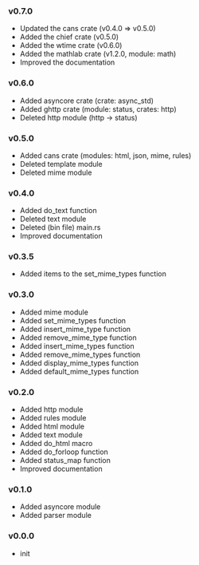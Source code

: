 ### v0.7.0

- Updated the cans crate (v0.4.0 => v0.5.0)
- Added the chief crate (v0.5.0)
- Added the wtime crate (v0.6.0)
- Added the mathlab crate (v1.2.0, module: math)
- Improved the documentation

### v0.6.0

- Added asyncore crate (crate: async_std)
- Added ghttp crate (module: status, crates: http)
- Deleted http module (http -> status)

### v0.5.0

- Added cans crate (modules: html, json, mime, rules)
- Deleted template module
- Deleted mime module

### v0.4.0

- Added do_text function
- Deleted text module
- Deleted (bin file) main.rs
- Improved documentation

### v0.3.5

- Added items to the set_mime_types function

### v0.3.0

- Added mime module
- Added set_mime_types function
- Added insert_mime_type function
- Added remove_mime_type function
- Added insert_mime_types function
- Added remove_mime_types function
- Added display_mime_types function
- Added default_mime_types function

### v0.2.0

- Added http module
- Added rules module
- Added html module
- Added text module
- Added do_html macro
- Added do_forloop function
- Added status_map function
- Improved documentation

### v0.1.0

- Added asyncore module
- Added parser module

### v0.0.0

- init
